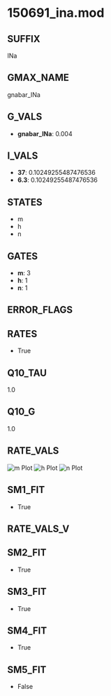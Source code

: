 # 150691_ina.mod

## SUFFIX

INa

## GMAX_NAME

gnabar_INa

## G_VALS

- **gnabar_INa**: 0.004

## I_VALS

- **37**: 0.10249255487476536
- **6.3**: 0.10249255487476536

## STATES

- m
- h
- n

## GATES

- **m**: 3
- **h**: 1
- **n**: 1

## ERROR_FLAGS


## RATES

- True

## Q10_TAU

1.0

## Q10_G

1.0

## RATE_VALS

![m Plot](/Users/pbozelos/Dropbox/icg-Chai-Panos/supermodels/output_markdown_files/Na/150691_ina.mod/images/m.png)
![h Plot](/Users/pbozelos/Dropbox/icg-Chai-Panos/supermodels/output_markdown_files/Na/150691_ina.mod/images/h.png)
![n Plot](/Users/pbozelos/Dropbox/icg-Chai-Panos/supermodels/output_markdown_files/Na/150691_ina.mod/images/n.png)

## SM1_FIT

- True

## RATE_VALS_V

## SM2_FIT

- True

## SM3_FIT

- True

## SM4_FIT

- True

## SM5_FIT

- False

